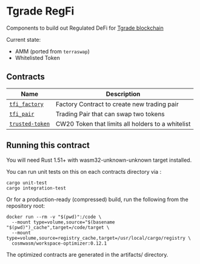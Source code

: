 # Tgrade RegFi

Components to build out Regulated DeFi for [Tgrade blockchain](https://tgrade.finance)

Current state:

* AMM (ported from `terraswap`)
* Whitelisted Token

## Contracts

| Name                                               | Description                                  |
| -------------------------------------------------- | -------------------------------------------- |
| [`tfi_factory`](contracts/tfi-factory) |             Factory Contract to create new trading pair             |
| [`tfi_pair`](contracts/tfi-pair)       |            Trading Pair that can swap two tokens             |
| [`trusted-token`](contracts/trusted-token)   |       CW20 Token that limits all holders to a whitelist               |

## Running this contract

You will need Rust 1.51+ with wasm32-unknown-unknown target installed.

You can run unit tests on this on each contracts directory via :

```
cargo unit-test
cargo integration-test
```

Or for a production-ready (compressed) build, run the following from the repository root:

```
docker run --rm -v "$(pwd)":/code \
  --mount type=volume,source="$(basename "$(pwd)")_cache",target=/code/target \
  --mount type=volume,source=registry_cache,target=/usr/local/cargo/registry \
  cosmwasm/workspace-optimizer:0.12.1
```

The optimized contracts are generated in the artifacts/ directory.
